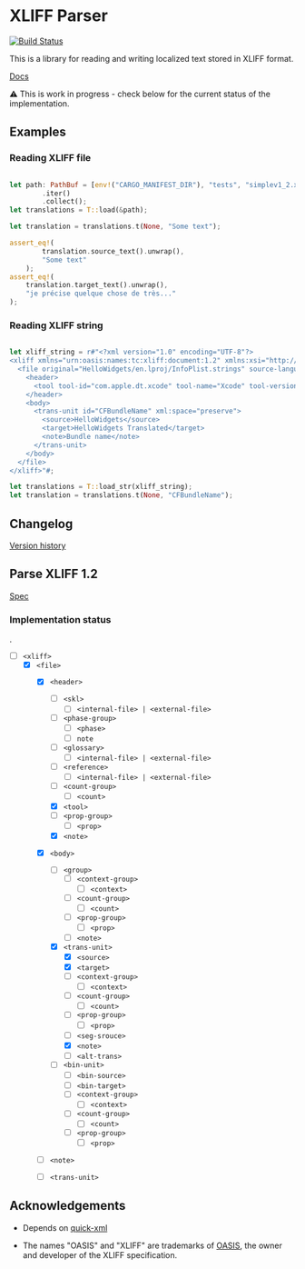 XLIFF Parser
====================

[![Build Status](https://travis-ci.com/kkostov/hb-rs-xliff.svg?branch=master)](https://travis-ci.com/kkostov/hb-rs-xliff)

This is a library for reading and writing localized text stored in XLIFF format.

[Docs](https://docs.rs/xliff)

⚠ This is work in progress - check below for the current status of the implementation.

## Examples

### Reading XLIFF file

```rust no-run

let path: PathBuf = [env!("CARGO_MANIFEST_DIR"), "tests", "simplev1_2.xliff"]
        .iter()
        .collect();
let translations = T::load(&path);

let translation = translations.t(None, "Some text");

assert_eq!(
        translation.source_text().unwrap(),
        "Some text"
    );
assert_eq!(
    translation.target_text().unwrap(),
    "je précise quelque chose de très..."
);
```

### Reading XLIFF string

```rust no-run

let xliff_string = r#"<?xml version="1.0" encoding="UTF-8"?>
<xliff xmlns="urn:oasis:names:tc:xliff:document:1.2" xmlns:xsi="http://www.w3.org/2001/XMLSchema-instance" version="1.2" xsi:schemaLocation="urn:oasis:names:tc:xliff:document:1.2 http://docs.oasis-open.org/xliff/v1.2/os/xliff-core-1.2-strict.xsd">
  <file original="HelloWidgets/en.lproj/InfoPlist.strings" source-language="en" target-language="en" datatype="plaintext">
    <header>
      <tool tool-id="com.apple.dt.xcode" tool-name="Xcode" tool-version="12.0" build-num="12A6159"/>
    </header>
    <body>
      <trans-unit id="CFBundleName" xml:space="preserve">
        <source>HelloWidgets</source>
        <target>HelloWidgets Translated</target>
        <note>Bundle name</note>
      </trans-unit>
    </body>
  </file>
</xliff>"#;

let translations = T::load_str(xliff_string);
let translation = translations.t(None, "CFBundleName");

```
## Changelog

[Version history](./CHANGELOG.md)

## Parse XLIFF 1.2

[Spec](http://docs.oasis-open.org/xliff/v1.2/os/xliff-core.html)


### Implementation status

.
- [ ] `<xliff>`  
    - [x] `<file>`
         - [x] `<header>`
            - [ ] `<skl>`
                - [ ] `<internal-file> | <external-file>`
            - [ ] `<phase-group>`
                - [ ] `<phase>`
                - [ ] `note`
            - [ ] `<glossary>`
                - [ ] `<internal-file> | <external-file>`
            - [ ] `<reference>`
                - [ ] `<internal-file> | <external-file>`
            - [ ] `<count-group>`
                - [ ] `<count>`
            - [x] `<tool>`
            - [ ] `<prop-group>`
                - [ ] `<prop>`
            - [x] `<note>`
         - [x] `<body>`
            - [ ] `<group>`
                - [ ] `<context-group>`
                    - [ ] `<context>`
                - [ ] `<count-group>`
                    - [ ] `<count>`
                - [ ] `<prop-group>`
                    - [ ] `<prop>`
                - [ ] `<note>`
            - [x] `<trans-unit>`
                - [x] `<source>`
                - [x] `<target>`
                - [ ] `<context-group>`
                    - [ ] `<context>`
                - [ ] `<count-group>`
                    - [ ] `<count>`
                - [ ] `<prop-group>`
                    - [ ] `<prop>`
                - [ ] `<seg-srouce>`
                - [x] `<note>`
                - [ ] `<alt-trans>`
            - [ ] `<bin-unit>`
                - [ ] `<bin-source>`
                - [ ] `<bin-target>`
                - [ ] `<context-group>`
                    - [ ] `<context>`
                - [ ] `<count-group>`
                    - [ ] `<count>`
                - [ ] `<prop-group>`
                    - [ ] `<prop>`
         - [ ] `<note>`
         - [ ] `<trans-unit>`
   


## Acknowledgements

* Depends on [quick-xml](https://crates.io/crates/quick-xml)


* The names "OASIS" and "XLIFF" are trademarks of [OASIS](https://www.oasis-open.org/), 
the owner and developer of the XLIFF specification.
